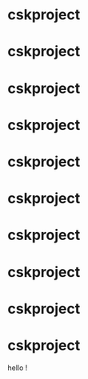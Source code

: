 # cskproject
# cskproject
# cskproject
# cskproject
# cskproject
# cskproject
# cskproject
# cskproject
# cskproject
# cskproject
hello !
